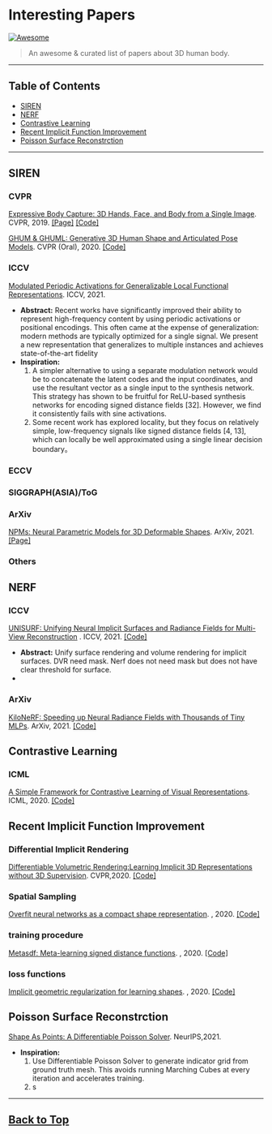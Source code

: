 # Interesting Papers

[![Awesome](https://awesome.re/badge.svg)](https://awesome.re)

> An awesome & curated list of papers about 3D human body.

-----

## Table of Contents

- [SIREN](#SIREN)
- [NERF](#NERF)
- [Contrastive Learning](#contrastive-learning)
- [Recent Implicit Function Improvement](#recent-implicit-function-improvement)
- [Poisson Surface Reconstrction](#poisson-surface-reconstrction)
-----


## SIREN


###  CVPR


[Expressive Body Capture: 3D Hands, Face, and Body from a Single Image](https://ps.is.tuebingen.mpg.de/uploads_file/attachment/attachment/497/SMPL-X.pdf). CVPR, 2019. [[Page]](https://smpl-x.is.tue.mpg.de) [[Code]](https://github.com/vchoutas/smplify-x)

[GHUM & GHUML: Generative 3D Human Shape and Articulated Pose Models](https://arxiv.org/pdf/2008.08535). CVPR (Oral), 2020.  [[Code]](https://github.com/google-research/google-research/tree/master/ghum)

### ICCV
[Modulated Periodic Activations for Generalizable Local Functional Representations](https://cseweb.ucsd.edu/~ravir/ishit_iccv.pdf). ICCV, 2021.
   - **Abstract:** Recent works have significantly improved their ability to represent high-frequency content by using periodic activations or positional encodings. This often came at the expense of generalization: modern methods are typically optimized for a single signal. We present a new representation that generalizes to multiple instances and achieves state-of-the-art fidelity
   - **Inspiration:** 
     1. A simpler alternative to using a separate modulation network would be to concatenate the latent codes and the input coordinates, and use the resultant vector as a single input to the synthesis network. This strategy has shown to be fruitful for ReLU-based synthesis networks for encoding signed distance fields [32]. However, we find it consistently fails with sine activations.
     2.  Some recent work has explored locality, but they focus on relatively simple, low-frequency signals like signed distance fields [4, 13], which can locally be well approximated using a single linear decision boundary。

###  ECCV




###  SIGGRAPH(ASIA)/ToG




###  ArXiv


[NPMs: Neural Parametric Models for 3D Deformable Shapes](https://arxiv.org/abs/2104.00702). ArXiv, 2021. [[Page]](https://www.youtube.com/watch?v=muZXXgkkMPY) 


###  Others





## NERF

### ICCV

[UNISURF: Unifying Neural Implicit Surfaces and Radiance Fields for Multi-View Reconstruction](https://arxiv.org/abs/2104.10078) . ICCV, 2021. [[Code]](https://github.com/autonomousvision/unisurf)
   - **Abstract:** Unify surface rendering and volume rendering for implicit surfaces. DVR need mask. Nerf does not need mask but does not have clear threshold for surface.
   - 

### ArXiv

[KiloNeRF: Speeding up Neural Radiance Fields with Thousands of Tiny MLPs](https://arxiv.org/abs/2103.13744). ArXiv, 2021. [[Code]](https://github.com/creiser/kilonerf)






## Contrastive Learning

### ICML

[A Simple Framework for Contrastive Learning of Visual Representations](https://arxiv.org/pdf/2002.05709.pdf). ICML, 2020. [[Code]](https://github.com/google-research/simclr)


## Recent Implicit Function Improvement

### Differential Implicit Rendering
[Differentiable Volumetric Rendering:Learning Implicit 3D Representations without 3D Supervision](http://www.cvlibs.net/publications/Niemeyer2020CVPR.pdf). CVPR,2020. [[Code]](https://github.com/autonomousvision/differentiable_volumetric_rendering)

### Spatial Sampling
[Overfit neural networks as a compact shape representation](). , 2020. [[Code]]()

### training procedure
[Metasdf: Meta-learning signed distance functions](). , 2020. [[Code]]()

### loss functions
[Implicit geometric regularization for learning shapes](). , 2020. [[Code]]()


## Poisson Surface Reconstrction

[Shape As Points: A Differentiable Poisson Solver](https://arxiv.org/pdf/2106.03452.pdf). NeurIPS,2021.
   - **Inspiration:** 
     1. Use Differentiable Poisson Solver to generate indicator grid from ground truth mesh. This avoids running Marching Cubes at every iteration and accelerates training. 
     2.  s


-----

## [Back to Top](#table-of-contents)
